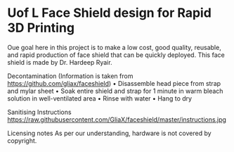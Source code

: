 # Uof L Face Shield design for Rapid 3D Printing

Oue goal here in this project is to make a low cost, good quality, reusable, and rapid production of face shield that can be quickly deployed.
This face shield is made by Dr. Hardeep Ryair.


Decontamination (Information is taken from https://github.com/gliax/faceshield)
•	Disassemble head piece from strap and mylar sheet
•	Soak entire shield and strap for 1 minute in warm bleach solution in well-ventilated area
•	Rinse with water
•	Hang to dry


Sanitising Instructions
https://raw.githubusercontent.com/GliaX/faceshield/master/instructions.jpg

Licensing notes
As per our understanding, hardware is not covered by copyright. 
